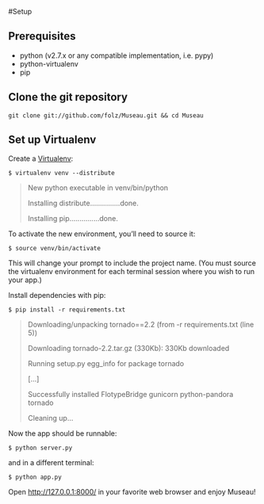 #Setup

## Prerequisites

* python (v2.7.x or any compatible implementation, i.e. pypy)
* python-virtualenv
* pip

## Clone the git repository

`git clone git://github.com/folz/Museau.git && cd Museau`

## Set up Virtualenv

Create a [Virtualenv](http://pypi.python.org/pypi/virtualenv):

`$ virtualenv venv --distribute`

> New python executable in venv/bin/python
> 
> Installing distribute...............done.
> 
> Installing pip...............done.

To activate the new environment, you’ll need to source it:

`$ source venv/bin/activate`

This will change your prompt to include the project name. (You must source the virtualenv environment for each terminal session where you wish to run your app.)

Install dependencies with pip:

`$ pip install -r requirements.txt`

> Downloading/unpacking tornado==2.2 (from -r requirements.txt (line 5))
> 
>   Downloading tornado-2.2.tar.gz (330Kb): 330Kb downloaded
> 
>   Running setup.py egg_info for package tornado
> 
> [...]
> 
> Successfully installed FlotypeBridge gunicorn python-pandora tornado
> 
> Cleaning up...


Now the app should be runnable:

`$ python server.py`

and in a different terminal:

`$ python app.py`

Open http://127.0.0.1:8000/ in your favorite web browser and enjoy Museau!
